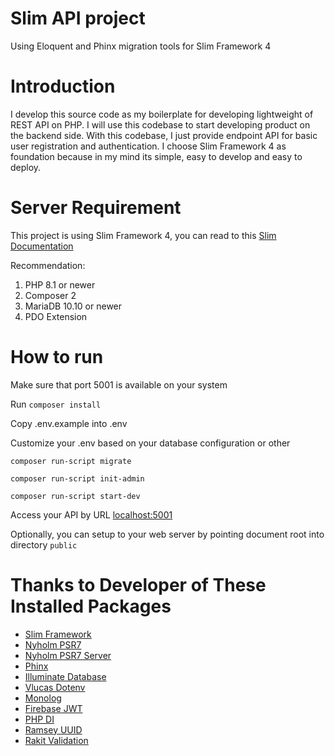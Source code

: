 # Slim API project
Using Eloquent and Phinx migration tools for Slim Framework 4

# Introduction
I develop this source code as my boilerplate for developing lightweight of REST API on PHP. I will use this codebase to start developing product on the backend side. With this codebase, I just provide endpoint API for basic user registration and authentication. I choose Slim Framework 4 as foundation because in my mind its simple, easy to develop and easy to deploy.

# Server Requirement
This project is using Slim Framework 4, you can read to this [Slim Documentation](https://www.slimframework.com/docs/v4/start/installation.html)

Recommendation:
1. PHP 8.1 or newer
2. Composer 2
3. MariaDB 10.10 or newer
4. PDO Extension

# How to run

Make sure that port 5001 is available on your system

Run `composer install`

Copy .env.example into .env

Customize your .env based on your database configuration or other

`composer run-script migrate`

`composer run-script init-admin`

`composer run-script start-dev`

Access your API by URL [localhost:5001](http://localhost:5001)

Optionally, you can setup to your web server by pointing document root into directory `public`

# Thanks to Developer of These Installed Packages
- [Slim Framework](https://github.com/slimphp/Slim)
- [Nyholm PSR7](https://github.com/Nyholm/psr7)
- [Nyholm PSR7 Server](https://github.com/Nyholm/psr7-server)
- [Phinx](https://github.com/cakephp/phinx)
- [Illuminate Database](https://github.com/illuminate/database)
- [Vlucas Dotenv](https://github.com/vlucas/phpdotenv)
- [Monolog](https://github.com/Seldaek/monolog)
- [Firebase JWT](https://github.com/firebase/php-jwt)
- [PHP DI](https://github.com/PHP-DI/PHP-DI)
- [Ramsey UUID](https://github.com/ramsey/uuid)
- [Rakit Validation](https://github.com/rakit/validation)
